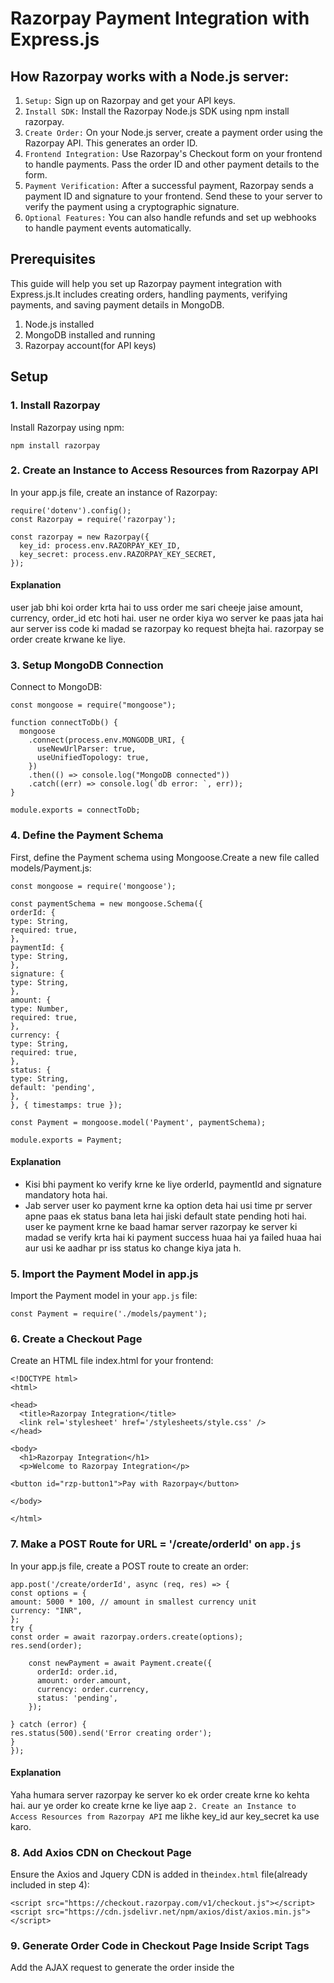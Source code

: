# Razorpay Payment Integration with Express.js

## How Razorpay works with a Node.js server:

1. `Setup:` Sign up on Razorpay and get your API keys.
2. `Install SDK:` Install the Razorpay Node.js SDK using npm install razorpay.
3. `Create Order:` On your Node.js server, create a payment order using the Razorpay API. This generates an order ID.
4. `Frontend Integration:` Use Razorpay's Checkout form on your frontend to handle payments. Pass the order ID and other payment details to the form.
5. `Payment Verification:` After a successful payment, Razorpay sends a payment ID and signature to your frontend. Send these to your server to verify the payment using a cryptographic signature.
6. `Optional Features:` You can also handle refunds and set up webhooks to handle payment events automatically.

## Prerequisites

This guide will help you set up Razorpay payment integration with Express.js.It includes creating orders, handling payments, verifying payments, and saving payment details in MongoDB.

1. Node.js installed
2. MongoDB installed and running
3. Razorpay account(for API keys)

## Setup

### 1. Install Razorpay

Install Razorpay using npm:

```
npm install razorpay
```

### 2. Create an Instance to Access Resources from Razorpay API

In your app.js file, create an instance of Razorpay:

```
require('dotenv').config();
const Razorpay = require('razorpay');

const razorpay = new Razorpay({
  key_id: process.env.RAZORPAY_KEY_ID,
  key_secret: process.env.RAZORPAY_KEY_SECRET,
});
```

#### Explanation

user jab bhi koi order krta hai to uss order me sari cheeje jaise amount, currency, order_id etc hoti hai. user ne order kiya wo server ke paas jata hai aur server iss code ki madad se razorpay ko request bhejta hai. razorpay se order create krwane ke liye.

### 3. Setup MongoDB Connection

Connect to MongoDB:

```
const mongoose = require("mongoose");

function connectToDb() {
  mongoose
    .connect(process.env.MONGODB_URI, {
      useNewUrlParser: true,
      useUnifiedTopology: true,
    })
    .then(() => console.log("MongoDB connected"))
    .catch((err) => console.log(`db error: `, err));
}

module.exports = connectToDb;

```

### 4. Define the Payment Schema

First, define the Payment schema using Mongoose.Create a new file called models/Payment.js:

```
const mongoose = require('mongoose');

const paymentSchema = new mongoose.Schema({
orderId: {
type: String,
required: true,
},
paymentId: {
type: String,
},
signature: {
type: String,
},
amount: {
type: Number,
required: true,
},
currency: {
type: String,
required: true,
},
status: {
type: String,
default: 'pending',
},
}, { timestamps: true });

const Payment = mongoose.model('Payment', paymentSchema);

module.exports = Payment;
```

#### Explanation

- Kisi bhi payment ko verify krne ke liye orderId, paymentId and signature mandatory hota hai.
- Jab server user ko payment krne ka option deta hai usi time pr server apne paas ek status bana leta hai jiski default state pending hoti hai. user ke payment krne ke baad hamar server razorpay ke server ki madad se verify krta hai ki payment success huaa hai ya failed huaa hai aur usi ke aadhar pr iss status ko change kiya jata h.

### 5. Import the Payment Model in app.js

Import the Payment model in your `app.js` file:

```
const Payment = require('./models/payment');
```

### 6. Create a Checkout Page

Create an HTML file index.html for your frontend:

```
<!DOCTYPE html>
<html>

<head>
  <title>Razorpay Integration</title>
  <link rel='stylesheet' href='/stylesheets/style.css' />
</head>

<body>
  <h1>Razorpay Integration</h1>
  <p>Welcome to Razorpay Integration</p>

<button id="rzp-button1">Pay with Razorpay</button>

</body>

</html>
```

### 7. Make a POST Route for URL = '/create/orderId' on `app.js`

In your app.js file, create a POST route to create an order:

```
app.post('/create/orderId', async (req, res) => {
const options = {
amount: 5000 * 100, // amount in smallest currency unit
currency: "INR",
};
try {
const order = await razorpay.orders.create(options);
res.send(order);

    const newPayment = await Payment.create({
      orderId: order.id,
      amount: order.amount,
      currency: order.currency,
      status: 'pending',
    });

} catch (error) {
res.status(500).send('Error creating order');
}
});

```

#### Explanation

Yaha humara server razorpay ke server ko ek order create krne ko kehta hai. aur ye order ko create krne ke liye aap `2. Create an Instance to Access Resources from Razorpay API` me likhe key_id aur key_secret ka use karo.

### 8. Add Axios CDN on Checkout Page

Ensure the Axios and Jquery CDN is added in the`index.html` file(already included in step 4):

```
<script src="https://checkout.razorpay.com/v1/checkout.js"></script>
<script src="https://cdn.jsdelivr.net/npm/axios/dist/axios.min.js"></script>

```

### 9. Generate Order Code in Checkout Page Inside Script Tags

Add the AJAX request to generate the order inside the <script> tags in index.html:

```

<script>
document.getElementById('rzp-button1').onclick = function(e) {
  axios.post('/create/orderId')
    .then(function (response) {
      var options = {
        "key": "YOUR_RAZORPAY_KEY_ID", // Enter the Key ID generated from the Dashboard
        "amount": response.data.amount, // Amount in currency subunits. Default currency is INR.
        "currency": response.data.currency,
        "name": "YOUR_COMPANY_NAME",
        "description": "Test Transaction",
        "image": "https://example.com/your_logo",
        "order_id": response.data.id,
        "handler": function(response) {
          axios.post('/api/payment/verify', {
            razorpayOrderId: response.razorpay_order_id,
            razorpayPaymentId: response.razorpay_payment_id,
            signature: response.razorpay_signature
          })
          .then(function (response) {
            alert('Payment verified successfully');
          })
          .catch(function (error) {
            console.error(error);
          });
        },
        "prefill": {
          "name": "Gaurav Kumar",
          "email": "gaurav.kumar@example.com",
          "contact": "9000090000"
        },
        "notes": {
          "address": "Razorpay Corporate Office"
        },
        "theme": {
          "color": "#3399cc"
        }
      };
      var rzp1 = new Razorpay(options);
      rzp1.on('payment.failed', function(response) {
        alert('Payment Failed');
        alert('Error Code: ' + response.error.code);
        alert('Description: ' + response.error.description);
        alert('Source: ' + response.error.source);
        alert('Step: ' + response.error.step);
        alert('Reason: ' + response.error.reason);
        alert('Order ID: ' + response.error.metadata.order_id);
        alert('Payment ID: ' + response.error.metadata.payment_id);
      });
      rzp1.open();
      e.preventDefault();
    })
    .catch(function (error) {
      console.error(error);
    });
};
</script>

```

#### Explanation

Jab user payment krne ke liye `rzp-button1` iss button pr click krta hai to, axios `/create/orderId` iss route pr jakr ek order create kr deta hai aur uss order ki details response ke roop me aa jati hai. ye poora data razorpay ke server pr jata hai.

### 10. Create POST Route for '/api/payment/verify' and Verify Payment Signature

In your index.js file, create a POST route to verify the payment signature:

```

router.post('/api/payment/verify', async (req, res) => {
const { razorpayOrderId, razorpayPaymentId, signature } = req.body;
const secret = process.env.RAZORPAY_KEY_SECRET

try {
const { validatePaymentVerification } = require('../node_modules/razorpay/dist/utils/razorpay-utils.js')

    const result = validatePaymentVerification({ "order_id": razorpayOrderId, "payment_id": razorpayPaymentId }, signature, secret);
    if (result) {
      const payment = await Payment.findOne({ orderId: razorpayOrderId });
      payment.paymentId = razorpayPaymentId;
      payment.signature = signature;
      payment.status = 'completed';
      await payment.save();
      res.json({ status: 'success' });
    } else {
      res.status(400).send('Invalid signature');
    }

} catch (error) {
console.log(error);
res.status(500).send('Error verifying payment');
}
});

```

```

```
